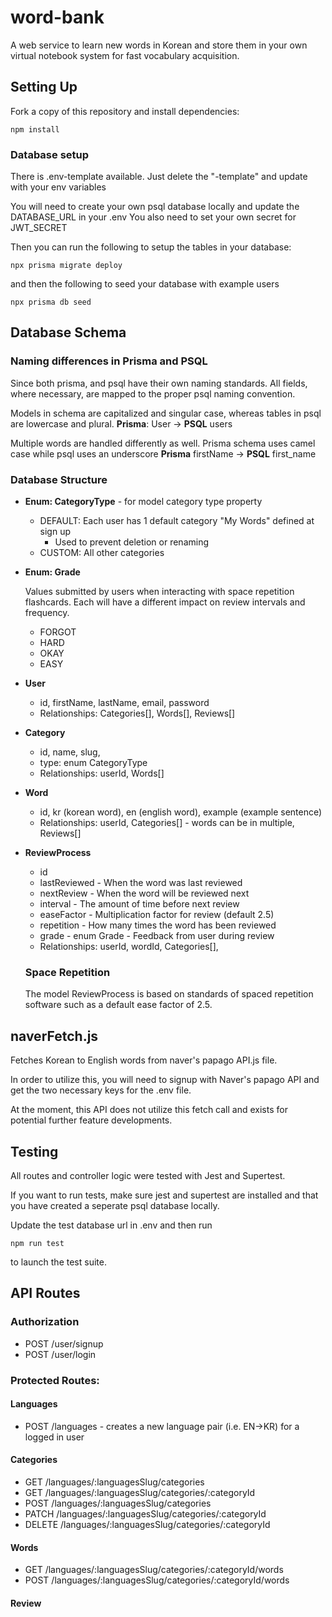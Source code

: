 # word-bank
A web service to learn new words in Korean and store them in your own virtual notebook system for fast vocabulary acquisition.

## Setting Up

Fork a copy of this repository and install dependencies:
```
npm install
```

### Database setup

There is .env-template available. Just delete the "-template" and update with your env variables

You will need to create your own psql database locally and update the DATABASE_URL in your .env
You also need to set your own secret for JWT_SECRET

Then you can run the following to setup the tables in your database:
```
npx prisma migrate deploy
```

and then the following to seed your database with example users
```
npx prisma db seed
```

## Database Schema

### Naming differences in Prisma and PSQL

Since both prisma, and psql have their own naming standards. All fields, where necessary, are mapped to the proper psql naming convention.

Models in schema are capitalized and singular case, whereas tables in psql are lowercase and plural.
**Prisma**: User -> **PSQL** users

Multiple words are handled differently as well. Prisma schema uses camel case while psql uses an underscore
**Prisma** firstName -> **PSQL** first_name

### Database Structure

- **Enum: CategoryType** - for model category type property
    - DEFAULT: Each user has 1 default category "My Words" defined at sign up
        - Used to prevent deletion or renaming
    - CUSTOM: All other categories

- **Enum: Grade**

    Values submitted by users when interacting with space repetition flashcards. Each will have a different impact on review intervals and frequency.

    - FORGOT
    - HARD
    - OKAY
    - EASY


- **User**
    - id, firstName, lastName, email, password
    - Relationships: Categories[], Words[], Reviews[]

- **Category**
    - id, name, slug, 
    - type: enum CategoryType
    - Relationships: userId, Words[]

- **Word**
    - id, kr (korean word), en (english word), example (example sentence)
    - Relationships: userId, Categories[] - words can be in multiple, Reviews[]

- **ReviewProcess**
    - id
    - lastReviewed - When the word was last reviewed
    - nextReview - When the word will be reviewed next
    - interval - The amount of time before next review
    - easeFactor - Multiplication factor for review (default 2.5)
    - repetition - How many times the word has been reviewed
    - grade - enum Grade - Feedback from user during review
    - Relationships: userId, wordId, Categories[], 

    ### Space Repetition 

    The model ReviewProcess is based on standards of spaced repetition software such as a default ease factor of 2.5. 

## naverFetch.js

Fetches Korean to English words from naver's papago API.js file.

In order to utilize this, you will need to signup with Naver's papago API and get the two necessary keys for the .env file.

At the moment, this API does not utilize this fetch call and exists for potential further feature developments.

## Testing

All routes and controller logic were tested with Jest and Supertest.

If you want to run tests, make sure jest and supertest are installed and that you have created a seperate psql database locally.

Update the test database url in .env and then run

```
npm run test
```

to launch the test suite.

## API Routes

### Authorization
- POST /user/signup
- POST /user/login

### Protected Routes:

#### Languages
- POST /languages - creates a new language pair (i.e. EN->KR) for a logged in user

#### Categories
- GET /languages/:languagesSlug/categories
- GET /languages/:languagesSlug/categories/:categoryId
- POST /languages/:languagesSlug/categories
- PATCH /languages/:languagesSlug/categories/:categoryId
- DELETE /languages/:languagesSlug/categories/:categoryId
#### Words
- GET /languages/:languagesSlug/categories/:categoryId/words
- POST /languages/:languagesSlug/categories/:categoryId/words

#### Review

